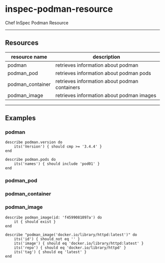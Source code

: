 # inspec-podman-resource
Chef InSpec Podman Resource

----
## Resources

| resource name    | description |
| ---------------- | ----------- |
| podman           | retrieves information about podman
| podman_pod       | retrieves information about podman pods
| podman_container | retrieves information about podman containers
| podman_image     | retrieves information about podman images

----

## Examples

### podman
```
describe podman.version do
    its('Version') { should cmp >= '3.4.4' }
end

describe podman.pods do
    its('names') { should include 'pod01' }
end
```
### podman_pod

### podman_container


### podman_image
```
describe podman_image(id: 'f4599081097a') do
    it { should exist }
end

describe "podman_image('docker.io/library/httpd:latest')" do
    its('id') { should_not eq '' }
    its('image') { should eq 'docker.io/library/httpd:latest' }
    its('repo') { should eq 'docker.io/library/httpd' }
    its('tag') { should eq 'latest' }
end
```